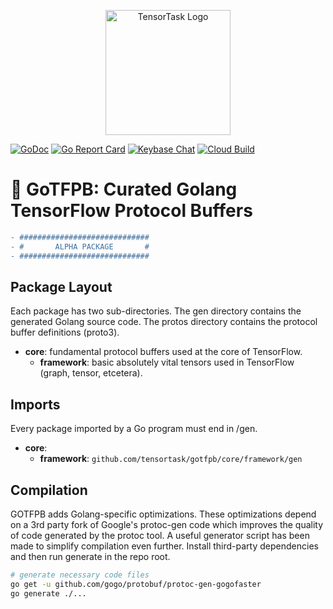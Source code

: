 <p align="center">
<img width="200" alt="TensorTask Logo" src="https://storage.googleapis.com/tensortask-static/tensortask_transparent.png">
</p>

[![GoDoc][1]][2] [![Go Report Card][3]][4] [![Keybase Chat][5]][6] [![Cloud Build][7]][8]

[1]: https://godoc.org/github.com/tensortask/gotfpb?status.svg
[2]: https://godoc.org/github.com/tensortask/gotfpb
[3]: https://goreportcard.com/badge/github.com/tensortask/gotfpb
[4]: https://goreportcard.com/report/github.com/tensortask/gotfpb
[5]: https://img.shields.io/badge/keybase%20chat-tensortask.public-blue.svg
[6]: https://keybase.io/team/tensortask.public
[7]: https://storage.googleapis.com/tensortask-static/build/gotfpb.svg
[8]: https://github.com/sbsends/cloud-build-badge

# 📜 GoTFPB: Curated Golang TensorFlow Protocol Buffers

```diff
- #############################
- #       ALPHA PACKAGE       #
- #############################
```

## Package Layout

Each package has two sub-directories. The gen directory contains the generated Golang source code. The protos directory contains the protocol buffer definitions (proto3).

* **core**: fundamental protocol buffers used at the core of TensorFlow.
  * **framework**: basic absolutely vital tensors used in TensorFlow (graph, tensor, etcetera). 

## Imports

Every package imported by a Go program must end in /gen. 

* **core**:
  * **framework**: `github.com/tensortask/gotfpb/core/framework/gen`

## Compilation 

GOTFPB adds Golang-specific optimizations. These optimizations depend on a 3rd party fork of Google's protoc-gen code which improves the quality of code generated by the protoc tool. A useful generator script has been made to simplify compilation even further. Install third-party dependencies and then run generate in the repo root. 

```bash
# generate necessary code files
go get -u github.com/gogo/protobuf/protoc-gen-gogofaster
go generate ./...
```

